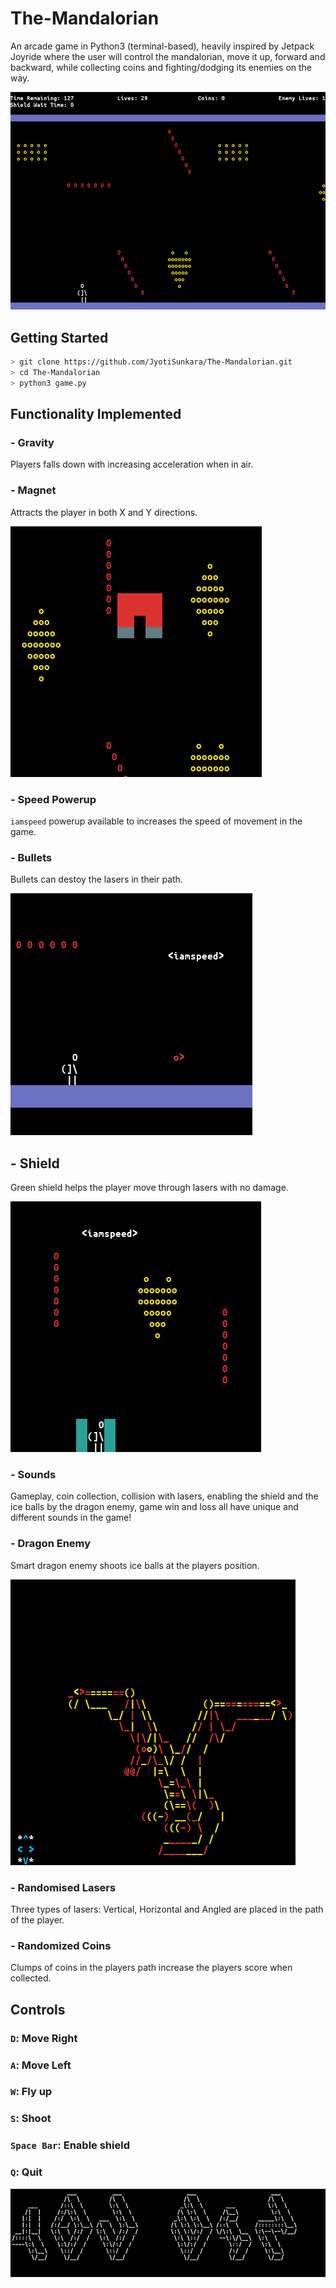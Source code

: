 # The-Mandalorian
An arcade game in Python3 (terminal-based), heavily inspired by Jetpack Joyride where the user will control the mandalorian, move it up, forward and backward, while collecting coins and fighting/dodging its enemies on the way. 

![game](images/game.png)

## Getting Started 

```bash
> git clone https://github.com/JyotiSunkara/The-Mandalorian.git
> cd The-Mandalorian
> python3 game.py
```

## Functionality Implemented

### - Gravity

Players falls down with increasing acceleration when in air.

### - Magnet

Attracts the player in both X and Y directions.

![game](images/magnet.png)


### - Speed Powerup

`iamspeed` powerup available to increases the speed of movement in the game.

### - Bullets

Bullets can destoy the lasers in their path.

![game](images/bullet.png)


## - Shield 

Green shield helps the player move through lasers with no damage.

![game](images/shield.png)


### - Sounds

Gameplay, coin collection, collision with lasers, enabling the shield and the ice balls by the dragon enemy, game win and loss all have unique and different sounds in the game!

### - Dragon Enemy 

Smart dragon enemy shoots ice balls at the players position. 

![game](images/dragon.png)


### - Randomised Lasers

Three types of lasers: Vertical, Horizontal and Angled are placed in the path of the player.

### - Randomized Coins 

Clumps of coins in the players path increase the players score when collected.

## Controls

### `D`: Move Right

### `A`: Move Left

### `W`: Fly up

### `S`: Shoot

### `Space Bar`: Enable shield

### `Q`: Quit

![game](images/win.png)







